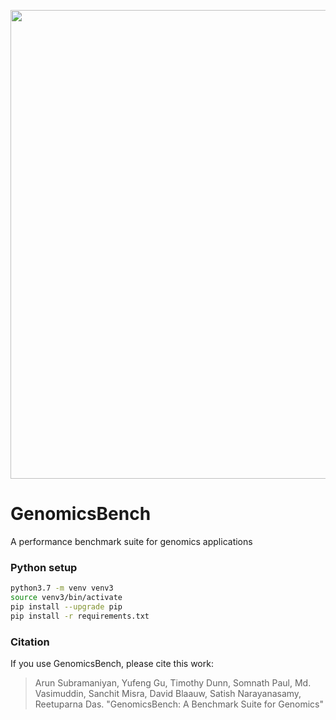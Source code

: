 <p align="center"><img src="https://github.com/arun-sub/punnet/blob/master/img/GenomicsBenchLogo.png" width="750"></p>

# GenomicsBench

A performance benchmark suite for genomics applications

### Python setup

```bash
python3.7 -m venv venv3
source venv3/bin/activate
pip install --upgrade pip
pip install -r requirements.txt
```
### Citation

If you use GenomicsBench, please cite this work:

>Arun Subramaniyan, Yufeng Gu, Timothy Dunn, Somnath Paul, Md. Vasimuddin, Sanchit Misra, David Blaauw, Satish Narayanasamy, Reetuparna Das. "GenomicsBench: A Benchmark Suite for Genomics"
